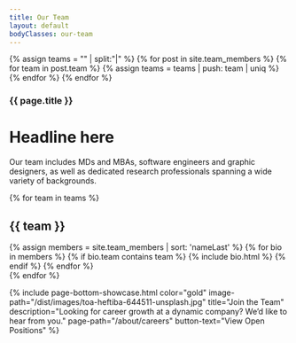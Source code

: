 ```yaml
---
title: Our Team
layout: default
bodyClasses: our-team
---
```


<!-- create categories array-->
{% assign teams = "" | split:"|" %}
{% for post in site.team_members %}
    {% for team in post.team %}
        {% assign teams = teams | push: team | uniq %}
    {% endfor %}
{% endfor %}

<div class="page-header centered">
    <div class="site-wrapper">
        <div class="header-text">
            <h3 class="subtitle">{{ page.title }}</h3>
            <h1 class="title">Headline here</h1>
            <p>Our team includes MDs and MBAs, software engineers and graphic designers, as well as dedicated research professionals spanning a wide variety of backgrounds.</p>
        </div>
    </div>
</div>

{% for team in teams %}
<div class="section padded">
    <div class="site-wrapper">
        <h2 class="section-label">{{ team }}</h2>
        <div class="bio-grid">
            {% assign members = site.team_members | sort: 'nameLast' %}
            {% for bio in members %}
                {% if bio.team contains team %}
                    {% include bio.html %}
                {% endif %}
            {% endfor %}
        </div>
    </div>
</div>    
{% endfor %}

{% include page-bottom-showcase.html color="gold" image-path="/dist/images/toa-heftiba-644511-unsplash.jpg" title="Join the Team" description="Looking for career growth at a dynamic company? We’d like to hear from you." page-path="/about/careers" button-text="View Open Positions" %}
